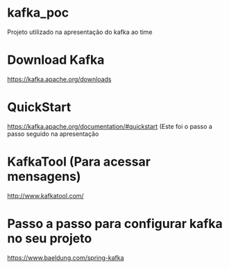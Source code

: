 # kafka_poc
Projeto utilizado na apresentação do kafka ao time

# Download Kafka
https://kafka.apache.org/downloads

# QuickStart
https://kafka.apache.org/documentation/#quickstart
(Este foi o passo a passo seguido na apresentação

# KafkaTool (Para acessar mensagens)
http://www.kafkatool.com/

# Passo a passo para configurar kafka no seu projeto 
https://www.baeldung.com/spring-kafka


